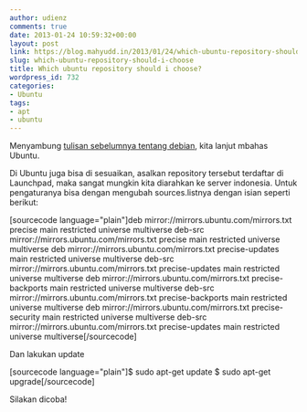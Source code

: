 ```yaml
---
author: udienz
comments: true
date: 2013-01-24 10:59:32+00:00
layout: post
link: https://blog.mahyudd.in/2013/01/24/which-ubuntu-repository-should-i-choose.html
slug: which-ubuntu-repository-should-i-choose
title: Which ubuntu repository should i choose?
wordpress_id: 732
categories:
- Ubuntu
tags:
- apt
- ubuntu
---
```


Menyambung [tulisan sebelumnya tentang debian](http://blog.udienz.web.id/2013/01/24/which-debian-repository-should-i-choose.html), kita lanjut mbahas Ubuntu.

Di Ubuntu juga bisa di sesuaikan, asalkan repository tersebut terdaftar di Launchpad, maka sangat mungkin kita diarahkan ke server indonesia. Untuk pengaturanya bisa dengan mengubah sources.listnya dengan isian seperti berikut:

[sourcecode language="plain"]deb mirror://mirrors.ubuntu.com/mirrors.txt precise main restricted universe multiverse
deb-src mirror://mirrors.ubuntu.com/mirrors.txt precise main restricted universe multiverse
deb mirror://mirrors.ubuntu.com/mirrors.txt precise-updates main restricted universe multiverse
deb-src mirror://mirrors.ubuntu.com/mirrors.txt precise-updates main restricted universe multiverse
deb mirror://mirrors.ubuntu.com/mirrors.txt precise-backports main restricted universe multiverse
deb-src mirror://mirrors.ubuntu.com/mirrors.txt precise-backports main restricted universe multiverse
deb mirror://mirrors.ubuntu.com/mirrors.txt precise-security main restricted universe multiverse
deb-src mirror://mirrors.ubuntu.com/mirrors.txt precise-updates main restricted universe multiverse[/sourcecode]

Dan lakukan update

[sourcecode language="plain"]$ sudo apt-get update
$ sudo apt-get upgrade[/sourcecode]

Silakan dicoba!
